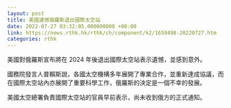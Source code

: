 ```yaml
---
layout: post
title: 美國遺憾俄羅斯退出國際太空站
date: 2022-07-27 03:32:05.000000000 +08:00
link: https://news.rthk.hk/rthk/ch/component/k2/1659498-20220727.htm
categories: rthk
---
```


美國對俄羅斯宣布將在 2024 年後退出國際太空站表示遺憾，並感到意外。

國務院發言人普賴斯說，各國太空機構多年展開了專業合作，並重新達成協議，而在國際太空站內亦展開了重要科學工作，俄羅斯的決定是一個不幸的發展。

美國太空總署負責國際太空站的官員早前表示，尚未收到俄方的正式通知。
